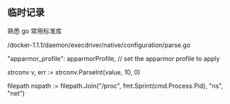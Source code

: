 ## 临时记录

熟悉 go 常用标准库


/docker-1.1.1/daemon/execdriver/native/configuration/parse.go

"apparmor_profile": apparmorProfile, // set the apparmor profile to apply


strconv
v, err := strconv.ParseInt(value, 10, 0)

filepath
nspath := filepath.Join("/proc", fmt.Sprint(cmd.Process.Pid), "ns", "net")

